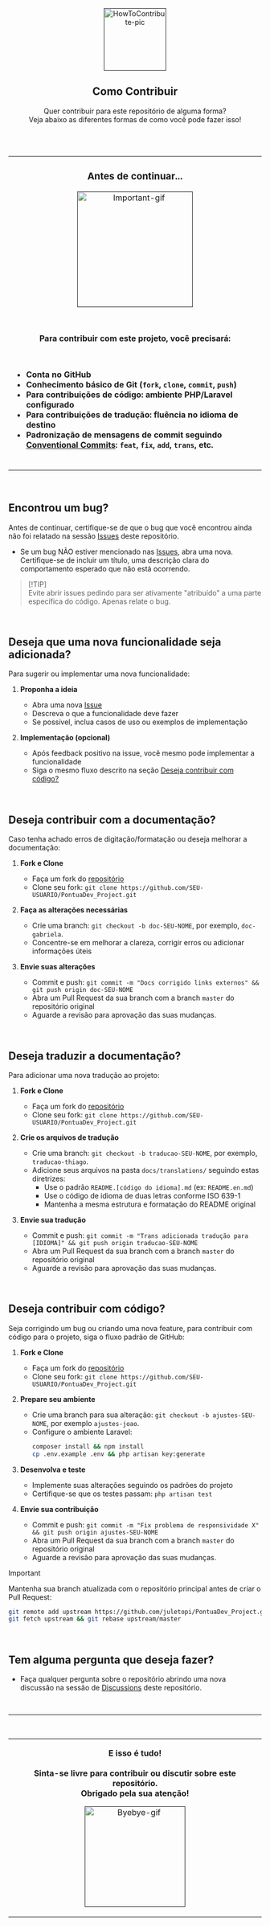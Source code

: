 <div align="center">
  <a href="">
    <img src="https://github.com/juletopi/Front-End_Learning_Journey/assets/76459155/4a338377-4c4d-432a-88ab-c7624c0e3c03" alt="HowToContribute-pic" width="124px" title="Veja como contribuir para este repositório!">
  </a>
  <h2 align="center">Como Contribuir</h2>
</div>

<div align="center">
  
  Quer contribuir para este repositório de alguma forma? \
  Veja abaixo as diferentes formas de como você pode fazer isso! <br><br>
  
</div>

<br>

<table align="center">
  <tr>
    <td>
      <h3 align="center">Antes de continuar...</h3>
      <p align="center">
        <a href="">
          <img src="https://media3.giphy.com/media/v1.Y2lkPTc5MGI3NjExNnlveWlha3pxNnV0MThuMTNiYmFldnAwMDQ4ancyeGMzMWR4NmlzYiZlcD12MV9pbnRlcm5hbF9naWZfYnlfaWQmY3Q9cw/Qxk537vQtg5QPhSVW6/giphy.gif" alt="Important-gif" width="230px" title="Atenção aos requisitos!">
        </a>
      </p>
      <br>
      <p align="center"><strong>
        Para contribuir com este projeto, você precisará:
      </strong></p>
      <br>
      <div style="display: flex; justify-content: center;">
        <ul style="text-align: left; display: inline-block;">
          <strong>
            <li>Conta no GitHub</li>
            <li>Conhecimento básico de Git (<code>fork</code>, <code>clone</code>, <code>commit</code>, <code>push</code>)</li>
            <li>Para contribuições de código: ambiente PHP/Laravel configurado</li>
            <li>Para contribuições de tradução: fluência no idioma de destino</li>
            <li>Padronização de mensagens de commit seguindo<br><a href="https://www.conventionalcommits.org/en/v1.0.0/">Conventional Commits</a>: <code>feat</code>, <code>fix</code>, <code>add</code>, <code>trans</code>, etc.</li>
          </strong>
          <br>
        </ul>
      </div>
    </td>
  </tr>
</table>

<br>

## Encontrou um bug?

Antes de continuar, certifique-se de que o bug que você encontrou ainda não foi relatado na sessão [Issues](https://github.com/juletopi/PontuaDev_Project/issues) deste repositório.

- Se um bug NÃO estiver mencionado nas [Issues](https://github.com/juletopi/PontuaDev_Project/issues), abra uma nova. Certifique-se de incluir um título, uma descrição clara do comportamento esperado que não está ocorrendo.
> [!TIP]\
> Evite abrir issues pedindo para ser ativamente "atribuído" a uma parte específica do código. Apenas relate o bug.

<br>

## Deseja que uma nova funcionalidade seja adicionada?

Para sugerir ou implementar uma nova funcionalidade:

1. **Proponha a ideia**
   - Abra uma nova [Issue](https://github.com/juletopi/PontuaDev_Project/issues)
   - Descreva o que a funcionalidade deve fazer
   - Se possível, inclua casos de uso ou exemplos de implementação

2. **Implementação (opcional)**
   - Após feedback positivo na issue, você mesmo pode implementar a funcionalidade
   - Siga o mesmo fluxo descrito na seção [Deseja contribuir com código?](#deseja-contribuir-com-código)

<br>

## Deseja contribuir com a documentação?

Caso tenha achado erros de digitação/formatação ou deseja melhorar a documentação:

1. **Fork e Clone**
   - Faça um fork do [repositório](https://github.com/juletopi/PontuaDev_Project)
   - Clone seu fork: `git clone https://github.com/SEU-USUARIO/PontuaDev_Project.git`

2. **Faça as alterações necessárias**
   - Crie uma branch: `git checkout -b doc-SEU-NOME`, por exemplo, `doc-gabriela`.
   - Concentre-se em melhorar a clareza, corrigir erros ou adicionar informações úteis

3. **Envie suas alterações**
   - Commit e push: `git commit -m "Docs corrigido links externos" && git push origin doc-SEU-NOME`
   - Abra um Pull Request da sua branch com a branch `master` do repositório original
   - Aguarde a revisão para aprovação das suas mudanças.

<br>

## Deseja traduzir a documentação?

Para adicionar uma nova tradução ao projeto:

1. **Fork e Clone**
   - Faça um fork do [repositório](https://github.com/juletopi/PontuaDev_Project)
   - Clone seu fork: `git clone https://github.com/SEU-USUARIO/PontuaDev_Project.git`

2. **Crie os arquivos de tradução**
   - Crie uma branch: `git checkout -b traducao-SEU-NOME`, por exemplo, `traducao-thiago`.
   - Adicione seus arquivos na pasta `docs/translations/` seguindo estas diretrizes:
     - Use o padrão `README.[código do idioma].md` (ex: `README.en.md`)
     - Use o código de idioma de duas letras conforme ISO 639-1
     - Mantenha a mesma estrutura e formatação do README original

3. **Envie sua tradução**
   - Commit e push: `git commit -m "Trans adicionada tradução para [IDIOMA]" && git push origin traducao-SEU-NOME`
   - Abra um Pull Request da sua branch com a branch `master` do repositório original
   - Aguarde a revisão para aprovação das suas mudanças.

<br>

## Deseja contribuir com código?

Seja corrigindo um bug ou criando uma nova feature, para contribuir com código para o projeto, siga o fluxo padrão de GitHub:

1. **Fork e Clone**
   - Faça um fork do [repositório](https://github.com/juletopi/PontuaDev_Project)
   - Clone seu fork: `git clone https://github.com/SEU-USUARIO/PontuaDev_Project.git`

2. **Prepare seu ambiente**
   - Crie uma branch para sua alteração: `git checkout -b ajustes-SEU-NOME`, por exemplo `ajustes-joao`.
   - Configure o ambiente Laravel:
     ```bash
     composer install && npm install
     cp .env.example .env && php artisan key:generate
     ```

3. **Desenvolva e teste**
   - Implemente suas alterações seguindo os padrões do projeto
   - Certifique-se que os testes passam: `php artisan test`

4. **Envie sua contribuição**
   - Commit e push: `git commit -m "Fix problema de responsividade X" && git push origin ajustes-SEU-NOME`
   - Abra um Pull Request da sua branch com a branch `master` do repositório original
   - Aguarde a revisão para aprovação das suas mudanças.

> [!IMPORTANT]
> Mantenha sua branch atualizada com o repositório principal antes de criar o Pull Request:
> ```bash
> git remote add upstream https://github.com/juletopi/PontuaDev_Project.git
> git fetch upstream && git rebase upstream/master
> ```

<br>

## Tem alguma pergunta que deseja fazer?

- Faça qualquer pergunta sobre o repositório abrindo uma nova<br>discussão na sessão de [Discussions](https://github.com/juletopi/PontuaDev_Project/discussions) deste repositório.

<br>

---

<br>

<table align="center">
  <tr>
    <td>
      <p align="center">
        <strong>
            <div align="center">
              E isso é tudo! <br><br>
              Sinta-se livre para contribuir ou discutir sobre este repositório. <br>
              Obrigado pela sua atenção!
            </div>
        </strong>
      </p>
      <p align="center">
        <a href="">
          <img src="https://media.giphy.com/media/v1.Y2lkPTc5MGI3NjExeW95Y2JqdXY5emlwanZ0ajlxYjdsZW9zMXNlYWt1bXRyNWtzcWY3cSZlcD12MV9pbnRlcm5hbF9naWZfYnlfaWQmY3Q9cw/FJxz3zSthG5vQxG1ZY/giphy.gif" alt="Byebye-gif" width="200px" title="Tchau tchau!">
        </a>
      </p>
    </td>
  </tr>
</table>
